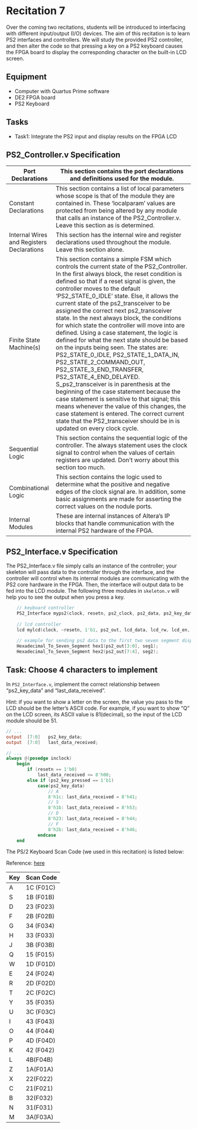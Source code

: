 # Recitation 7

Over the coming two recitations, students will be introduced to interfacing with different input/output (I/O) devices. The aim of this recitation is to learn PS2 interfaces and controllers. We will study the provided PS2 controller, and then alter the code so that pressing a key on a PS2 keyboard causes the FPGA board to display the corresponding character on the built-in LCD screen.

## Equipment

- Computer with Quartus Prime software
- DE2 FPGA board
- PS2 Keyboard

## Tasks

- Task1: Integrate the PS2 input and display results on the FPGA LCD

## PS2_Controller.v Specification

| Port Declarations                         | This section contains the port declarations and definitions used for the module. |
| ----------------------------------------- | ------------------------------------------------------------ |
| Constant Declarations                     | This section contains a list of local parameters whose scope is that of the module they are contained in. These ‘localparam’ values are protected from being altered by any module that calls an instance of the PS2_Controller.v. Leave this section as is determined. |
| Internal Wires and Registers Declarations | This section has the internal wire and register declarations used throughout the module. Leave this section alone. |
| Finite State Machine(s)                   | This section contains a simple FSM which controls the current state of the PS2_Controller. In the first always block, the reset condition is defined so that if a reset signal is given, the controller moves to the default ‘PS2_STATE_0_IDLE’ state. Else, it allows the current state of the ps2_transceiver to be assigned the correct next ps2_transceiver state.  In the next always block, the conditions for which state the controller will move into are defined. Using a case statement, the logic is defined for what the next state should be based on the inputs being seen. The states are: PS2_STATE_0_IDLE, PS2_STATE_1_DATA_IN, PS2_STATE_2_COMMAND_OUT, PS2_STATE_3_END_TRANSFER, PS2_STATE_4_END_DELAYED. S_ps2_transceiver is in parenthesis at the beginning of the case statement because the case statement is sensitive to that signal; this means whenever the value of this changes, the case statement is entered.  The correct current state that the PS2_transceiver should be in is updated on every clock cycle. |
| Sequential Logic                          | This section contains the sequential logic of the controller. The always statement uses the clock signal to control when the values of certain registers are updated. Don’t worry about this section too much. |
| Combinational Logic                       | This section contains the logic used to determine what the positive and negative edges of the clock signal are. In addition, some basic assignments are made for asserting the correct values on the nodule ports. |
| Internal Modules                          | These are internal instances of Altera’s IP blocks that handle communication with the internal PS2 hardware of the FPGA. |

## PS2_Interface.v Specification

The PS2_Interface.v file simply calls an instance of the controller; your skeleton will pass data to the controller through the interface, and the controller will control when its internal modules are communicating with the PS2 core hardware in the FPGA. Then, the interface will output data to be fed into the LCD module. The following three modules in `skeleton.v`  will help you to see the output when you press a key.

```verilog
	// keyboard controller
	PS2_Interface myps2(clock, resetn, ps2_clock, ps2_data, ps2_key_data, ps2_key_pressed, ps2_out);
		
	// lcd controller
	lcd mylcd(clock, ~resetn, 1'b1, ps2_out, lcd_data, lcd_rw, lcd_en, lcd_rs, lcd_on, lcd_blon);
	
	// example for sending ps2 data to the first two seven segment displays
	Hexadecimal_To_Seven_Segment hex1(ps2_out[3:0], seg1);
	Hexadecimal_To_Seven_Segment hex2(ps2_out[7:4], seg2);
```

## Task: Choose 4 characters to implement

In `PS2_Interface.v`, implement the correct relationship between “ps2_key_data” and “last_data_received”.

Hint: if you want to show a letter on the screen, the value you pass to the LCD should be the letter’s ASCII code. For example, if you want to show “Q” on the LCD screen, its ASCII value is 81(decimal), so the input of the LCD module should be 51.

```verilog
// ...
output 	[7:0] 	ps2_key_data;
output 	[7:0] 	last_data_received;

// ...
always @(posedge inclock)
	begin
		if (resetn == 1'b0)
			last_data_received <= 8'h00;
		else if (ps2_key_pressed == 1'b1)
			case(ps2_key_data)
				// A
				8'h1c: last_data_received = 8'h41;
				// S
				8'h1b: last_data_received = 8'h53;
				// D
				8'h23: last_data_received = 8'h44;
				// F
				8'h2b: last_data_received = 8'h46;
			endcase
	end
```

The PS/2 Keyboard Scan Code (we used in this recitation) is listed below:

Reference: [here](https://techdocs.altium.com/display/FPGA/PS2+Keyboard+Scan+Codes)

| Key  | Scan Code |
| ---- | --------- |
| A    | 1C (F01C) |
| S    | 1B (F01B) |
| D    | 23 (F023) |
| F    | 2B (F02B) |
| G    | 34 (F034) |
| H    | 33 (F033) |
| J    | 3B (F03B) |
| Q    | 15 (F015) |
| W    | 1D (F01D) |
| E    | 24 (F024) |
| R    | 2D (F02D) |
| T    | 2C (F02C) |
| Y    | 35 (F035) |
| U    | 3C (F03C) |
| I    | 43 (F043) |
| O    | 44 (F044) |
| P    | 4D (F04D) |
| K    | 42 (F042) |
| L    | 4B(F04B)  |
| Z    | 1A(F01A)  |
| X    | 22(F022)  |
| C    | 21(F021)  |
| B    | 32(F032)  |
| N    | 31(F031)  |
| M    | 3A(F03A)  |

